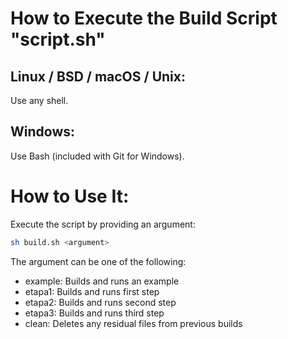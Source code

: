 # How to Execute the Build Script "script.sh"

## Linux / BSD / macOS / Unix:
Use any shell.

## Windows:
Use Bash (included with Git for Windows).

# How to Use It:
Execute the script by providing an argument:

```sh
sh build.sh <argument>
```

The argument can be one of the following:
- example: Builds and runs an example
- etapa1: Builds and runs first step
- etapa2: Builds and runs second step
- etapa3: Builds and runs third step
- clean: Deletes any residual files from previous builds

